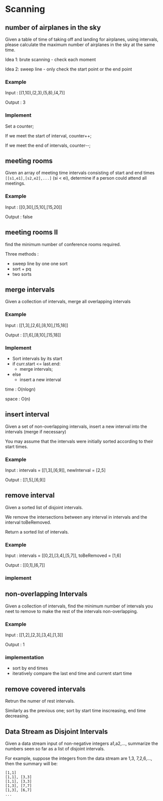 # Scanning

## number of airplanes in the sky

Given a table of time of taking off and landing for airplanes, using intervals, please
calculate the maximum number of airplanes in the sky at the same time.

Idea 1: brute scanning - check each moment

Idea 2: sweep line - only check the start point or the end point


### Example

Input : [(1,10),(2,3),(5,8),(4,7)]

Output : 3

### Implement

Set a counter;

If we meet the start of interval, counter++;

If we meet the end of intervals, counter--;

## meeting rooms

Given an array of meeting time intervals consisting of start and end times `[[s1,e1],[s2,e2],...]` (si < ei), determine if a person could attend all meetings.

### Example

Input : [[0,30],[5,10],[15,20]]

Output : false

## meeting rooms II

find the minimum number of conference rooms required.

Three methods :

- sweep line by one one sort
- sort + pq
- two sorts

## merge intervals

Given a collection of intervals, merge all overlapping intervals

### Example

Input : [[1,3],[2,6],[8,10],[15,18]]

Output : [[1,6],[8,10],[15,18]]

### Implement

- Sort intervals by its start
- if curr.start <= last.end:
  - merge intervals;
- else
  - insert a new interval

time : O(nlogn)

space : O(n)


## insert interval

Given a set of non-overlapping intervals, insert a new interval into the intervals 
(merge if necessary)

You may assume that the intervals were initially sorted according to their start times.

### Example

Input : intervals = [[1,3],[6,9]], newInterval = [2,5]

Output : [[1,5],[6,9]]


## remove interval

Given a sorted list of disjoint intervals.

We remove the intersections between any interval in intervals and the interval toBeRemoved.

Return a sorted list of intervals.

### Example

Input : intervals = [[0,2],[3,4],[5,7]], toBeRemoved = [1,6]

Output : [[0,1],[6,7]]

### implement

## non-overlapping Intervals

Given a collection of intervals, find the minimum number of intervals you neet to remove to
make the rest of the intervals non-overlapping.


### Example

Input : [[1,2],[2,3],[3,4],[1,3]]

Output : 1

### implementation

- sort by end times
- iteratively compare the last end time and current start time

## remove covered intervals

Retrun the numer of rest intervals.

Similarly as the previous one; sort by start time inscreasing, end time decreasing.

## Data Stream as Disjoint Intervals

Given a data stream input of non-negative integers a1,a2,..., summarize the numbers seen so
far as a list of disjoint intervals.

For example, suppose the integers from the data stream are 1,3, 7,2,6,..., then the summary
will be:
```
[1,1]
[1,1], [3,3]
[1,1], [3,3]
[1,3], [7,7]
[1,3], [6,7]
...
```

